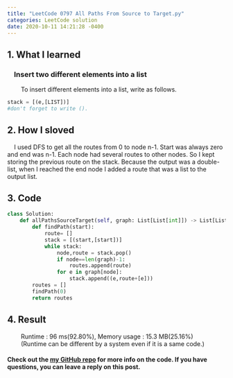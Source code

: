 ```yaml
---
title: "LeetCode 0797 All Paths From Source to Target.py"
categories: LeetCode solution
date: 2020-10-11 14:21:28 -0400
---
```


## 1. What I learned
### &nbsp;&nbsp;&nbsp;&nbsp;Insert two different elements into a list
&nbsp;&nbsp;&nbsp;&nbsp;&nbsp;&nbsp;&nbsp;&nbsp;To insert different elements into a list, write as follows.
```python
stack = [(e,[LIST])]
#don't forget to write ().
```

## 2. How I sloved
&nbsp;&nbsp;&nbsp;&nbsp;I used DFS to get all the routes from 0 to node n-1. Start was always zero and end was n-1. Each node had several routes to other nodes. So I kept storing the previous route on the stack. Because the output was a double-list, when I reached the end node I added a route that was a list to the output list.

## 3. Code
```python
class Solution:
    def allPathsSourceTarget(self, graph: List[List[int]]) -> List[List[int]]:
        def findPath(start):
            route= []
            stack = [(start,[start])]
            while stack:
                node,route = stack.pop()
                if node==len(graph)-1:
                    routes.append(route)
                for e in graph[node]:
                    stack.append((e,route+[e]))
        routes = []
        findPath(0)
        return routes
```

## 4. Result
&nbsp;&nbsp;&nbsp;&nbsp;&nbsp;&nbsp;&nbsp;&nbsp;Runtime : 96 ms(92.80%), Memory usage : 15.3 MB(25.16%)  
&nbsp;&nbsp;&nbsp;&nbsp;&nbsp;&nbsp;&nbsp;&nbsp;(Runtime can be different by a system even if it is a same code.)

#### Check out the [my GitHub repo][hyuk-gh] for more info on the code. If you have questions, you can leave a reply on this post.

[hyuk-gh]:   https://github.com/dlgur1994/StudyAlgorithms
